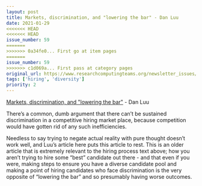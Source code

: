 ```yaml
---
layout: post
title: Markets, discrimination, and "lowering the bar" - Dan Luu
date: 2021-01-29
<<<<<<< HEAD
<<<<<<< HEAD
issue_number: 59
=======
>>>>>>> 0a34fe0... First go at item pages
=======
issue_number: 59
>>>>>>> c1d069a... First pass at category pages
original_url: https://www.researchcomputingteams.org/newsletter_issues/0059
tags: ['hiring', 'diversity']
priority: 2
---
```


<!-- markdownlint-disable MD033 -->
<!-- markdownlint-disable MD041 -->
<!-- markdownlint-disable MD049 -->

[Markets, discrimination, and "lowering the bar"](https://danluu.com/tech-discrimination/) - Dan Luu

There’s a common, dumb argument that there can’t be sustained discrimination in a competitive hiring market place, because competition would have gotten rid of any such inefficiencies.

Needless to say trying to negate actual reality with pure thought doesn’t work well, and Luu’s article here puts this article to rest.  This is an older article that is extremely relevant to the hiring process text above; how you aren’t trying to hire some “best” candidate out there - and that even if you were, making steps to ensure you have a diverse candidate pool and making a point of hiring candidates who face discrimination is the very opposite of “lowering the bar” and so presumably having worse outcomes.
